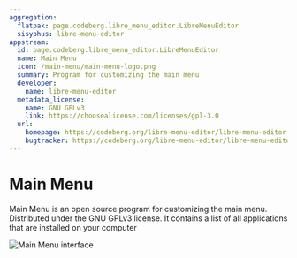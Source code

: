 ```yaml
---
aggregation:
  flatpak: page.codeberg.libre_menu_editor.LibreMenuEditor
  sisyphus: libre-menu-editor
appstream:
  id: page.codeberg.libre_menu_editor.LibreMenuEditor
  name: Main Menu
  icon: /main-menu/main-menu-logo.png
  summary: Program for customizing the main menu
  developer:
    name: libre-menu-editor
  metadata_license:
    name: GNU GPLv3
    link: https://choosealicense.com/licenses/gpl-3.0
  url:
    homepage: https://codeberg.org/libre-menu-editor/libre-menu-editor
    bugtracker: https://codeberg.org/libre-menu-editor/libre-menu-editor/issues
---
```


# Main Menu

Main Menu is an open source program for customizing the main menu. Distributed under the GNU GPLv3 license. It contains a list of all applications that are installed on your computer

![Main Menu interface](/main-menu/main-menu-1.png)

<!--@include: @en/apps/.parts/install/content-flatpak.md-->
<!--@include: @en/apps/.parts/install/content-repo.md-->
